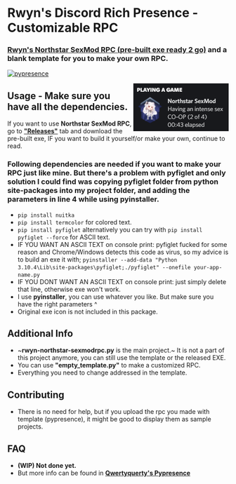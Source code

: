 # Rwyn's Discord Rich Presence - Customizable RPC 
### **[Rwyn's Northstar SexMod RPC (pre-built exe ready 2 go)](https://github.com/rwynx/Rwyns-NorthstarSexModRPC/releases)** and a blank template for you to make your own RPC. 

[![pypresence](https://img.shields.io/badge/using-pypresence-00bb88.svg?style=for-the-badge&logo=discord&logoWidth=20)](https://github.com/qwertyquerty/pypresence)
  
<img align="right" src="https://github.com/rwynx/Rwyns-NorthstarSexModRPC/blob/main/assets/assets-2.png?raw=true">

## Usage - Make sure you have all the dependencies.
If you want to use **Northstar SexMod RPC**, go to **["Releases"](https://github.com/rwynx/Rwyns-NorthstarSexModRPC/releases)** tab and download the pre-built exe, IF you want to build it yourself/or make your own, continue to read.

### Following dependencies are needed if you want to make your RPC just like mine. But there's a problem with **pyfiglet** and only solution I could find was copying pyfiglet folder from python site-packages into my project folder, and adding the parameters in line 4 while using **pyinstaller.** 
* `pip install nuitka`
* `pip install termcolor` for colored text.
* `pip install pyfiglet` alternatively you can try with `pip install pyfiglet --force` for ASCII text.
* IF YOU WANT AN ASCII TEXT on console print: pyfiglet fucked for some reason and Chrome/Windows detects this code as virus, so my advice is to build an exe it with;
`pyinstaller --add-data "Python 3.10.4\Lib\site-packages\pyfiglet;./pyfiglet" --onefile your-app-name.py`
* IF YOU DONT WANT AN ASCII TEXT on console print: just simply delete that line, otherwise exe won't work.
* I use **pyinstaller**, you can use whatever you like. But make sure you have the right parameters ^
* Original exe icon is not included in this package.

## Additional Info
* ~**rwyn-northstar-sexmodrpc.py** is the main project.~ It is not a part of this project anymore, you can still use the template or the released EXE.
* You can use **"empty_template.py"** to make a customized RPC. 
* Everything you need to change addressed in the template.

## Contributing
* There is no need for help, but if you upload the rpc you made with template (pypresence), it might be good to display them as sample projects.

## FAQ
* **(WIP) Not done yet.**
* But more info can be found in **[Qwertyquerty's Pypresence](https://github.com/qwertyquerty?tab=repositories)**

